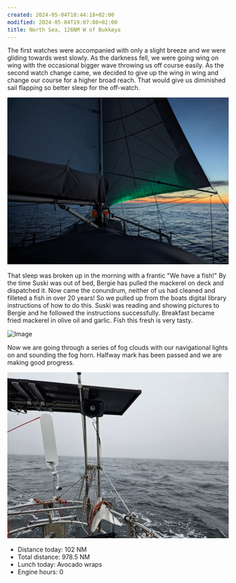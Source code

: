```yaml
---
created: 2024-05-04T18:44:18+02:00
modified: 2024-05-04T19:07:08+02:00
title: North Sea, 126NM W of Bukkøya
---
```


The first watches were accompanied with only a slight breeze and we were gliding towards west slowly. As the darkness fell, we were going wing on wing with the occasional bigger wave throwing us off course easily. As the second watch change came, we decided to give up the wing in wing and change our course for a higher broad reach. That would give us diminished sail flapping so better sleep for the off-watch.

![Image](../2024/c0baf9a6311106c431cfbe19f3d61261.jpg) 

That sleep was broken up in the morning with a frantic "We have a fish!" By the time Suski was out of bed, Bergie has pulled the mackerel on deck and dispatched it. Now came the conundrum, neither of us had cleaned and filleted a fish in over 20 years! So we pulled up from the boats digital library instructions of how to do this. Suski was reading and showing pictures to Bergie and he followed the instructions successfully. Breakfast became fried mackerel in olive oil and garlic. Fish this fresh is very tasty.

![Image](../2024/4ec2c0ba2420c9c35440e712788aab76.jpg) 

Now we are going through a series of fog clouds with our navigational lights on and sounding the fog horn. Halfway mark has been passed and we are making good progress.

![Image](../2024/54dbdb76b916c5e944ae3ddc93ec7383.jpg) 

* Distance today: 102 NM
* Total distance: 978.5 NM
* Lunch today: Avocado wraps
* Engine hours: 0
